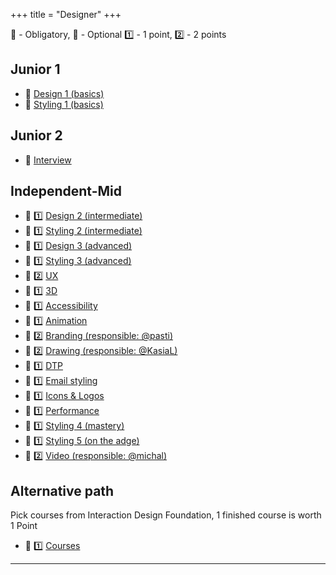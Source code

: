 +++
title = "Designer"
+++

📗 - Obligatory, 📙 - Optional
1️⃣ - 1 point, 2️⃣ - 2 points

## Junior 1
- 📗 [Design 1 (basics)](/designer/skills/design_01/)
- 📗 [Styling 1 (basics)](/web_development/skills/styling/01_junior_i/)

## Junior 2
- 📗 [Interview](/web_development/skills/interview/)

## Independent-Mid
- 📗 1️⃣ [Design 2 (intermediate)](/designer/skills/design_02/)
- 📗 1️⃣ [Styling 2 (intermediate)](/web_development/skills/styling/02_junior_ii/)
- 📗 1️⃣ [Design 3 (advanced)](/designer/skills/design_03/)
- 📗 1️⃣ [Styling 3 (advanced)](/web_development/skills/styling/03_independent_i/)
- 📗 2️⃣ [UX](/designer/skills/ux/)
- 📙 1️⃣ [3D](/designer/skills/3d/)
- 📙 1️⃣ [Accessibility](/designer/skills/accessibility/)
- 📙 1️⃣ [Animation](/designer/skills/animation/)
- 📙 2️⃣ [Branding (responsible: @pasti)](/designer/skills/branding/)
- 📙 2️⃣ [Drawing (responsible: @KasiaL)](/designer/skills/drawing/)
- 📙 1️⃣ [DTP](/designer/skills/dtp/)
- 📙 1️⃣ [Email styling](/designer/skills/email_styling/)
- 📙 1️⃣ [Icons & Logos](/designer/skills/icons_logos)
- 📙 1️⃣ [Performance](/designer/skills/performance/)
- 📙 1️⃣ [Styling 4 (mastery)](/designer/skills/styling_04/)
- 📙 1️⃣ [Styling 5 (on the adge)](/designer/skills/styling_05/)
- 📙 2️⃣ [Video (responsible: @michal)](/designer/skills/video/)

## Alternative path
Pick courses from Interaction Design Foundation, 1 finished course is worth 1 Point
- 📙 1️⃣ [Courses](https://www.interaction-design.org/courses)
---
